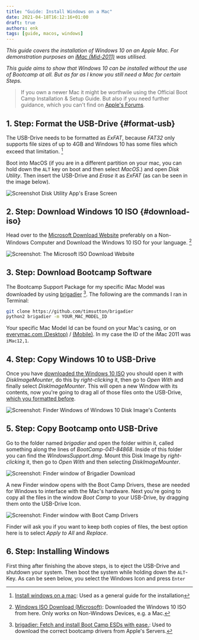 ```yaml
---
title: "Guide: Install Windows on a Mac"
date: 2021-04-18T16:12:16+01:00
draft: true
authors: enk
tags: [guide, macos, windows]
---
```


_This guide covers the installation of Windows 10 on an Apple Mac. For demonstration purposes an [iMac (Mid-2011)](https://everymac.com/systems/apple/imac/specs/imac-core-i5-2.7-21-inch-aluminum-mid-2011-thunderbolt-specs.html) was utilised._

<!--truncate-->


_This guide aims to show that Windows 10 can be installed without the use of Bootcamp at all. But as far as I know you still need a Mac for certain Steps._

> If you own a newer Mac it might be worthwile using the Official Boot Camp Installation & Setup Guide. But also if you need further guidance, which you can't find on [Apple's Forums](https://discussions.apple.com/community/windows_software/boot_camp).

## 1. Step: **Format the USB-Drive** {#format-usb}

The USB-Drive needs to be formatted as _ExFAT_, because _FAT32_ only supports file sizes of up to 4GB and Windows 10 has some files which exceed that limitation. [^1]
    
Boot into MacOS (if you are in a different partition on your mac, you can hold down the ```ALT``` key on boot and then select _MacOS_.) and open _Disk Utility_. Then insert the USB-Drive and _Erase_ it as _ExFAT_ (as can be seen in the image below). 
    
![Screenshot Disk Utility App's Erase Screen](https://s3.us-west-2.amazonaws.com/secure.notion-static.com/ab1973af-734d-4a3c-9a1d-6acbf16c725d/Untitled.png?X-Amz-Algorithm=AWS4-HMAC-SHA256&X-Amz-Credential=AKIAT73L2G45O3KS52Y5%2F20210418%2Fus-west-2%2Fs3%2Faws4_request&X-Amz-Date=20210418T112331Z&X-Amz-Expires=86400&X-Amz-Signature=95260cd5d1ee75c282f5f40c406803d85701827c5249ad9dbde6c81122395137&X-Amz-SignedHeaders=host&response-content-disposition=filename%20%3D%22Untitled.png%22 "Screenshot: DiskUtility.app's Erase Screen")

## 2. Step: **Download Windows 10 ISO** {#download-iso}

Head over to the [Microsoft Download Website](https://www.microsoft.com/en-us/software-download/windows10ISO) preferably on a Non-Windows Computer and Download the Windows 10 ISO for your language. [^3]
    
![Screenshot: The Microsoft ISO Download Website](https://s3.us-west-2.amazonaws.com/secure.notion-static.com/1e8b4053-413f-4e10-8e43-fb6649743a2f/Untitled.png?X-Amz-Algorithm=AWS4-HMAC-SHA256&X-Amz-Credential=AKIAT73L2G45O3KS52Y5%2F20210418%2Fus-west-2%2Fs3%2Faws4_request&X-Amz-Date=20210418T113633Z&X-Amz-Expires=86400&X-Amz-Signature=a86319128c18b91e3149b450fdf5a7498e4b16f70409529770649185d540b769&X-Amz-SignedHeaders=host&response-content-disposition=filename%20%3D%22Untitled.png%22 "Screenshot: The Microsoft ISO Download Website")
    
## 3. Step: **Download Bootcamp Software**

The Bootcamp Support Package for my specific iMac Model was downloaded by using [brigadier](https://github.com/timsutton/brigadier) [^2]. The following are the commands I ran in Terminal:
    

```bash
git clone https://github.com/timsutton/brigadier
python2 brigadier -m YOUR_MAC_MODEL_ID
```
    
Your specific Mac Model Id can be found on your Mac's casing, or on [everymac.com (Desktop)](https://everymac.com/systems/apple/index-apple-specs-applespec.html) / [(Mobile)](https://everymac.com/app/). In my case the ID of the iMac 2011 was ```iMac12,1```.
    
## 4. Step: **Copy Windows 10 to USB-Drive**
    
Once you have [downloaded the Windows 10 ISO](#download-iso) you should open it with _DiskImageMounter_, do this by _right-clicking_ it, then go to _Open With_ and finally select _DiskImageMounter_. This will open a new Window with its contents, now you're going to drag all of those files onto the USB-Drive, [which you formatted before](#format-usb).

![Screenshot: Finder Windows of Windows 10 Disk Image's Contents](https://s3.us-west-2.amazonaws.com/secure.notion-static.com/ca0de37e-ce14-4634-92d4-7354d80cae05/Untitled.png?X-Amz-Algorithm=AWS4-HMAC-SHA256&X-Amz-Credential=AKIAT73L2G45O3KS52Y5%2F20210418%2Fus-west-2%2Fs3%2Faws4_request&X-Amz-Date=20210418T114533Z&X-Amz-Expires=86400&X-Amz-Signature=366534ad74a516c480c3863ba11b10202ef684d3a3012b53f78e57f1d4d5e854&X-Amz-SignedHeaders=host&response-content-disposition=filename%20%3D%22Untitled.png%22 "Screenshot: Finder Windows of Windows 10 Disk Image's Contents")

## 5. Step: **Copy Bootcamp onto USB-Drive**

Go to the folder named _brigadier_ and open the folder within it, called something along the lines of _BootCamp-041-84868_. Inside of this folder you can find the _WindowsSupport.dmg_. Mount this Disk Image by _right-clicking_ it, then go to _Open With_ and then selecting _DiskImageMounter_. 

![Screenshot: Finder window of Brigadier Download](https://s3.us-west-2.amazonaws.com/secure.notion-static.com/1dca9160-44d7-4a1b-8eec-a17385f11f05/Untitled.png?X-Amz-Algorithm=AWS4-HMAC-SHA256&X-Amz-Credential=AKIAT73L2G45O3KS52Y5%2F20210418%2Fus-west-2%2Fs3%2Faws4_request&X-Amz-Date=20210418T115845Z&X-Amz-Expires=86400&X-Amz-Signature=e405a8d0cee1c0f3b1df61c11106317c6b19821971cab0e774c3e88fb77ba05c&X-Amz-SignedHeaders=host&response-content-disposition=filename%20%3D%22Untitled.png%22 "Screenshot: Finder window of Brigadier Download")

A new Finder window opens with the Boot Camp Drivers, these are needed for Windows to interface with the Mac's hardware. Next you're going to copy all the files in the window _Boot Camp_ to your USB-Drive, by dragging them onto the USB-Drive Icon. 

![Screenshot: Finder window with Boot Camp Drivers](https://s3.us-west-2.amazonaws.com/secure.notion-static.com/7605f16a-5e15-4049-bb14-129065efddf2/Untitled.png?X-Amz-Algorithm=AWS4-HMAC-SHA256&X-Amz-Credential=AKIAT73L2G45O3KS52Y5%2F20210418%2Fus-west-2%2Fs3%2Faws4_request&X-Amz-Date=20210418T115847Z&X-Amz-Expires=86400&X-Amz-Signature=bc359ba9c87c41ea3f0aac3a08049121c1614ac62b50e1fbfdec21b565d95947&X-Amz-SignedHeaders=host&response-content-disposition=filename%20%3D%22Untitled.png%22 "Screenshot: Finder window with Boot Camp Drivers")

Finder will ask you if you want to keep both copies of files, the best option here is to select _Apply to All_ and _Replace_.

## 6. Step: **Installing Windows**

First thing after finishing the above steps, is to eject the USB-Drive and shutdown your system. Then boot the system while holding down the ```ALT```-Key. As can be seen below, you select the Windows Icon and press ```Enter```

[^1]: [Install windows on a mac](https://gist.github.com/levibostian/1307b4f329562245900cb449bbcfdefa): Used as a general guide for the installation 
[^2]: [brigadier: Fetch and install Boot Camp ESDs with ease.](https://github.com/timsutton/brigadier): Used to download the correct bootcamp drivers from Apple's Servers.
[^3]: [Windows ISO Download (Microsoft)](https://www.microsoft.com/en-us/software-download/windows10ISO): Downloaded the Windows 10 ISO from here. Only works on Non-Windows Devices, e.g. a Mac.
